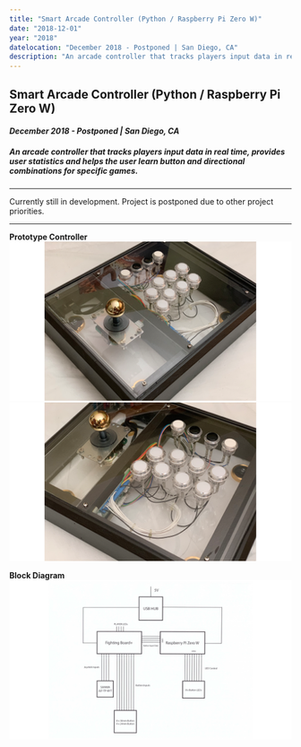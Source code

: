 ```yaml
---
title: "Smart Arcade Controller (Python / Raspberry Pi Zero W)"
date: "2018-12-01"
year: "2018"
datelocation: "December 2018 - Postponed | San Diego, CA"
description: "An arcade controller that tracks players input data in real time, provides user statistics and helps the user learn button and directional combinations for specific games."
---
```


## Smart Arcade Controller (Python / Raspberry Pi Zero W)
#### *December 2018 - Postponed | San Diego, CA*
##### An arcade controller that tracks players input data in real time, provides user statistics and helps the user learn button and directional combinations for specific games.


---
Currently still in development. Project is postponed due to other project priorities. <br/>

---

**Prototype Controller**
![sac_controller](./sac_controller.png) <br/>
![sac_controller2](./sac_controller_2.png)

**Block Diagram**
![sac_block_diagram](./sac_block_diagram.png)


